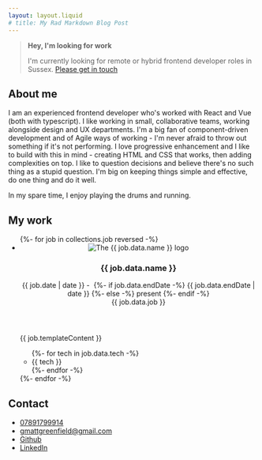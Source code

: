 ```yaml
---
layout: layout.liquid
# title: My Rad Markdown Blog Post
---
```


> **Hey, I'm looking for work**
>
> I'm currently looking for remote or hybrid frontend developer roles in Sussex.
> <a  class="font-medium" href="mailto:gmattgreenfield@gmail.com">Please get in touch</a>

## About me

I am an experienced frontend developer who's worked with React and Vue (both with typescript).
I like working in small, collaborative teams, working alongside design and UX departments.
I'm a big fan of component-driven development and of Agile ways of working - I'm never afraid to throw out something if it's not performing.
I love progressive enhancement and I like to build with this in mind - creating HTML and CSS that works, then adding complexities on top.
I like to question decisions and believe there's no such thing as a stupid question. I'm big on keeping things simple and effective, do one thing and do it well.

In my spare time, I enjoy playing the drums and running.

## My work

<ul class="space-y-4 print:space-y-8">
{%- for job in collections.job reversed -%}
    <li class="card">
        <header class="mb-4">
             <div class="flex gap-2 items-center mb-2">
                <img src="./assets/images/{{ job.data.slug }}.png" alt="The {{ job.data.name }} logo" class="w-6 h-6"/>
                <h3 class="mt-0 mb-0">{{ job.data.name }}</h3>
                <div class="text-gray-500 -mt-2 ml-auto">
                    {{ job.date | date }} -&nbsp;
                    {%- if job.data.endDate -%}
                        {{ job.data.endDate | date }}
                    {%- else -%}
                        present
                    {%- endif -%}
                </div>
            </div>
            <div class="text-base font-sans">{{ job.data.job }}</div>
        </header>
        <div class="mb-4 max-w-prose">{{ job.templateContent }}</div>
        <footer>
            <ul class="flex flex-wrap gap-2 leading-none text-sm font-sans">{%- for tech in job.data.tech -%}
                <li class="p-2 bg-gray-100 text-gray-800 rounded print:p-0">{{ tech }}</li>
            {%- endfor -%}</ul>
        </footer>
    </li>
{%- endfor -%}
</ul>

## Contact

- <a href="tel:07891799914">07891799914</a>
- <a href="mailto:gmattgreenfield@gmail.com">gmattgreenfield@gmail.com</a>
- <a class="print:hidden" target="__blank" href="https://github.com/mattgreenfield">Github</a>
- <a class="print:hidden" target="__blank" href="https://www.linkedin.com/in/matt-greenfield-43737653/">LinkedIn</a>
